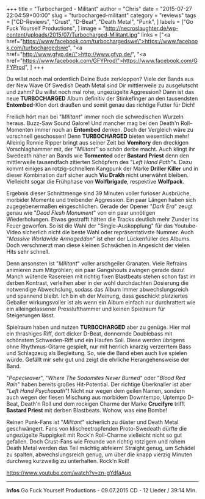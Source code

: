 +++
title = "Turbocharged - Militant"
author = "Chris"
date = "2015-07-27 22:04:59+00:00"
slug = "turbocharged-militant"
category = "reviews"
tags = ["CD-Reviews", "Crust", "D-Beat", "Death Metal", "Punk", ]
labels = ["Go Fuck Yourself Productions", ]
image = "http://necroslaughter.de/wp-content/uploads/2015/07/Turbocharged-Militant.jpg"
links = ["<a href=\"https://www.facebook.com/turbochargedswe\">https://www.facebook.com/turbochargedswe</a>", "<a href=\"http://www.gfyp.de/\">http://www.gfyp.de/</a>", "<a href=\"https://www.facebook.com/GFYProd\">https://www.facebook.com/GFYProd</a>", ]
+++

Du willst noch mal ordentlich Deine Bude zerkloppen? Viele der Bands aus der New Wave Of Swedish Death Metal sind Dir mittlerweile zu ausgelutscht und zahm? Du willst noch mal rohe, ungezügelte Aggression? Dann ist das neue **TURBOCHARGED** Album definitiv der Stinkefinger an den tausendsten **Entombed**-Klon dort draußen und somit genau das richtige Futter für Dich!

Freilich hört man bei "_Militant_" immer noch die schwedischen Wurzeln heraus. Buzz-Saw Sound Galore! Und mancher mag bei den Death'n Roll-Momenten immer noch an **Entombed** denken. Doch der Vergleich wäre zu vorschnell geschossen! Denn **TURBOCHARGED** bieten wesentlich mehr! Alleinig Ronnie Ripper bringt aus seiner Zeit bei **Vomitory** den dreckigen Vorschlaghammer mit, der "_Militant_" so schön derbe macht. Auch klingt ihr Swedeath näher an Bands wie **Tormented** oder **Bastard Priest** denn den mittlerweile tausendfach zitierten Schöpfern des "_Left Hand Path_"s.
Dazu kommt einiges an rotzig-schnellem Kangpunk der Marke **Driller Killer** und in dieser Kombination darf sicher auch **Viu Drakh** nicht unerwähnt bleiben. Vielleicht sogar die Frühphase von **Wolfbrigade**, respektive **Wolfpack**.

Ergebnis dieser Schnittmenge sind 39 Minuten voller furioser Ausbrüche, morbider Momente und treibender Aggression. Ein paar Längen haben sich zugegebenermaßen eingeschlichen. Gerade der Opener "_Dark Era_" zeugt genau wie "_Dead Flesh Monument_" von ein paar unnötigen Wiederholungen. Etwas gestrafft hätten die Tracks deutlich mehr Zunder ins Feuer geworfen. So ist die Wahl der "Single-Auskopplung" für das Youtube-Video sicherlich nicht die beste Wahl oder repräsentativste Nummer. Auch "_Massive Worldwide Armageddon_" ist eher der Lückenfüller des Albums. Doch verschmerzt man diese kleinen Schwächen in Angesicht der vielen Hits sehr schnell.

Denn ansonsten ist "_Militant_" voller arschgeiler Granaten. Viele Refrains animieren zum Mitgröhlen; ein paar Gangshouts zwingen gerade dazu! Manch wütende Rasereien mit richtig fixen Blastbeats stehen schon fast im derben Kontrast, verleihen aber in der wohl durchdachten Dosierung die notwendige Abwechslung, sodass das Album immer abwechslungsreich und spannend bleibt. Ich bin eh der Meinung, dass geschickt platziertes Geballer wirkungsvoller ist als wenn ein Album einfach nur durchrattert wie ein alleingelassener Presslufthammer und keinen Spielraum für Steigerungen lässt.

Spielraum haben und nutzen **TURBOCHARGED** aber zu genüge. Hier mal ein thrashiges Riff, dort dicker D-Beat, donnernde Doublebass mit schönstem Schweden-Riff und ein Haufen Soli. Diese werden übrigens ohne Rhythmus-Gitarre gespielt, nur mit herrlich knarzig verzerrtem Bass und Schlagzeug als Begleitung. So, wie die Band eben auch live spielen würde. Gefällt mir sehr gut und zeigt die ehrliche Herangehensweise der Band.

"_Popecleaver_", "_Where The Sodomites Never Burned_" oder "_Blood Red Rain_" haben bereits großes Hit-Potential. Der richtige Überknaller ist aber "_Left Hand Psychopath_"! Nicht nur wegen dem geilen Namen, sondern auch wegen der fiesen Mischung aus morbidem Downtempo, Uptempo D-Beat, Death'n Roll und dem rockigen Charme der Marke **Crucifyre** trifft **Bastard Priest** mit derben Blastbeats. Wohow, was eine Bombe!

Reinen Punk-Fans ist "_Militant_" sicherlich zu düster und Death Metal geschwängert. Fans von klischeetropfenden Proto-Swedeath dürfte die ungezügelte Ruppigkeit mit Rock'n Roll-Charme vielleicht nicht so gut gefallen. Doch Crust-Fans wie Freunde von richtig rotzigem und rohem Death Metal werden das Teil mächtig abfeiern! Straight genug, um Schädel zu spalten, abwechslungsreich genug, um über die knapp vierzig Minuten durchweg kurzweilig zu unterhalten. Rock'n Roll!

https://www.youtube.com/watch?v=zn-gYdfaAuo



---
**Infos**
Go Fuck Yourself Productions - 09.07.2015
CD - 12 Lieder / 39:14 Min.
